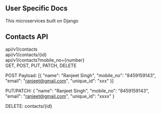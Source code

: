## User Specific Docs

This microservices built on Django

## Contacts API
api/v1/contacts\
api/v1/contacts/{id}\
api/v1/contacts?mobile_no={number}\
GET, POST, PUT, PATCH, DELETE

POST Payload:
[{
    "name": "Ranjeet Singh",
    "mobile_no": "8459159143",
    "email": "ranjeet@gmail.com",
    "unique_id": "xxx"
}]  

PUT/PATCH: 
{
    "name": "Ranjeet Singh",
    "mobile_no": "8459159143",
    "email": "ranjeet@gmail.com",
    "unique_id": "xxxx"
} 

DELETE: 
contacts/{id}